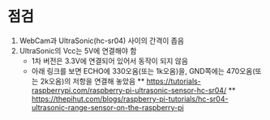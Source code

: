 ﻿# 점검
  1. WebCam과 UltraSonic(hc-sr04) 사이의 간격이 좁음
  2. UltraSonic의 Vcc는 5V에 연결해야 함
     * 1차 버전은 3.3V에 연결되어 있어서 동작이 되지 않음
     * 아래 링크를 보면 ECHO에 330오옴(또는 1k오옴)을, GND쪽에는 470오옴(또는 2k오옴)의 저항을 연결해 놓았음
       ** https://tutorials-raspberrypi.com/raspberry-pi-ultrasonic-sensor-hc-sr04/
       ** https://thepihut.com/blogs/raspberry-pi-tutorials/hc-sr04-ultrasonic-range-sensor-on-the-raspberry-pi
